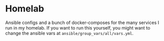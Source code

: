 # Homelab

Ansible configs and a bunch of docker-composes for the many services I run in my homelab. If you want to run this yourself, you might want to change the ansible vars at `ansible/group_vars/all/vars.yml`.
